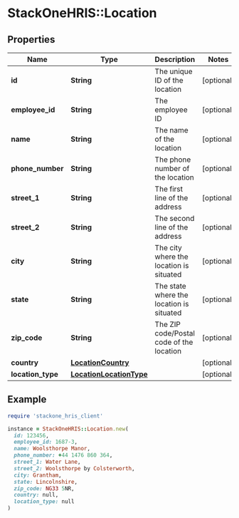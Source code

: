 # StackOneHRIS::Location

## Properties

| Name | Type | Description | Notes |
| ---- | ---- | ----------- | ----- |
| **id** | **String** | The unique ID of the location | [optional] |
| **employee_id** | **String** | The employee ID | [optional] |
| **name** | **String** | The name of the location | [optional] |
| **phone_number** | **String** | The phone number of the location | [optional] |
| **street_1** | **String** | The first line of the address | [optional] |
| **street_2** | **String** | The second line of the address | [optional] |
| **city** | **String** | The city where the location is situated | [optional] |
| **state** | **String** | The state where the location is situated | [optional] |
| **zip_code** | **String** | The ZIP code/Postal code of the location | [optional] |
| **country** | [**LocationCountry**](LocationCountry.md) |  | [optional] |
| **location_type** | [**LocationLocationType**](LocationLocationType.md) |  | [optional] |

## Example

```ruby
require 'stackone_hris_client'

instance = StackOneHRIS::Location.new(
  id: 123456,
  employee_id: 1687-3,
  name: Woolsthorpe Manor,
  phone_number: +44 1476 860 364,
  street_1: Water Lane,
  street_2: Woolsthorpe by Colsterworth,
  city: Grantham,
  state: Lincolnshire,
  zip_code: NG33 5NR,
  country: null,
  location_type: null
)
```

